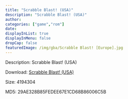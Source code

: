 ```yaml
---
title: "Scrabble Blast! (USA)"
description: "Scrabble Blast! (USA)"
author: 
categories: ["game","rom"]
date: 
displayInList: true
displayInMenu: false
dropCap: false
featuredImage: /img/gba/Scrabble Blast! [Europe].jpg
---
```


Description: Scrabble Blast! (USA)

Download: <a style="text-decoration:underline;" href="https://mega.nz/#!LWIAVQoD!rAnhZlaFnTOYNP_OeMpIIuCDdyqrWFVNpIaioKtiz44" target = "_blank" rel = "nofollow" > Scrabble Blast! (USA)</a>

Size: 4194304

MD5: 29AE328B85FEDEE67E1CD68B86006C5B

